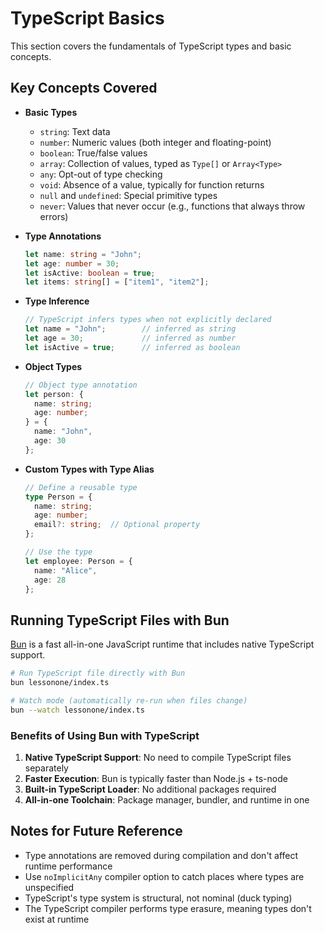 # TypeScript Basics

This section covers the fundamentals of TypeScript types and basic concepts.

## Key Concepts Covered

- **Basic Types**
  - `string`: Text data
  - `number`: Numeric values (both integer and floating-point)
  - `boolean`: True/false values
  - `array`: Collection of values, typed as `Type[]` or `Array<Type>`
  - `any`: Opt-out of type checking
  - `void`: Absence of a value, typically for function returns
  - `null` and `undefined`: Special primitive types
  - `never`: Values that never occur (e.g., functions that always throw errors)

- **Type Annotations**
  ```typescript
  let name: string = "John";
  let age: number = 30;
  let isActive: boolean = true;
  let items: string[] = ["item1", "item2"];
  ```

- **Type Inference**
  ```typescript
  // TypeScript infers types when not explicitly declared
  let name = "John";        // inferred as string
  let age = 30;             // inferred as number
  let isActive = true;      // inferred as boolean
  ```

- **Object Types**
  ```typescript
  // Object type annotation
  let person: {
    name: string;
    age: number;
  } = {
    name: "John",
    age: 30
  };
  ```

- **Custom Types with Type Alias**
  ```typescript
  // Define a reusable type
  type Person = {
    name: string;
    age: number;
    email?: string;  // Optional property
  };

  // Use the type
  let employee: Person = {
    name: "Alice",
    age: 28
  };
  ```

## Running TypeScript Files with Bun

[Bun](https://bun.sh/) is a fast all-in-one JavaScript runtime that includes native TypeScript support.

```bash
# Run TypeScript file directly with Bun
bun lessonone/index.ts

# Watch mode (automatically re-run when files change)
bun --watch lessonone/index.ts
```

### Benefits of Using Bun with TypeScript

1. **Native TypeScript Support**: No need to compile TypeScript files separately
2. **Faster Execution**: Bun is typically faster than Node.js + ts-node
3. **Built-in TypeScript Loader**: No additional packages required
4. **All-in-one Toolchain**: Package manager, bundler, and runtime in one

## Notes for Future Reference

- Type annotations are removed during compilation and don't affect runtime performance
- Use `noImplicitAny` compiler option to catch places where types are unspecified
- TypeScript's type system is structural, not nominal (duck typing)
- The TypeScript compiler performs type erasure, meaning types don't exist at runtime